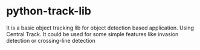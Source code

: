 # python-track-lib
It is a basic object tracking lib for object detection based application.
Using Central Track. 
It could be used for some simple features like invasion detection or crossing-line detection
